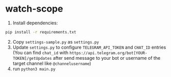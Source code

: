 # watch-scope

1. Install dependencies:
```sh
pip install -r requirements.txt
```

2. Copy `settings-sample.py` as `settings.py`
3. Update `settings.py` to configure `TELEGRAM_API_TOKEN` and `CHAT_ID` entries
(You can find `chat_id` with `https://api.telegram.org/bot[YOUR-TOKEN]/getUpdates` after send message to your bot or username of the target channel like `@channelusername`) 
4. run `python3 main.py`
